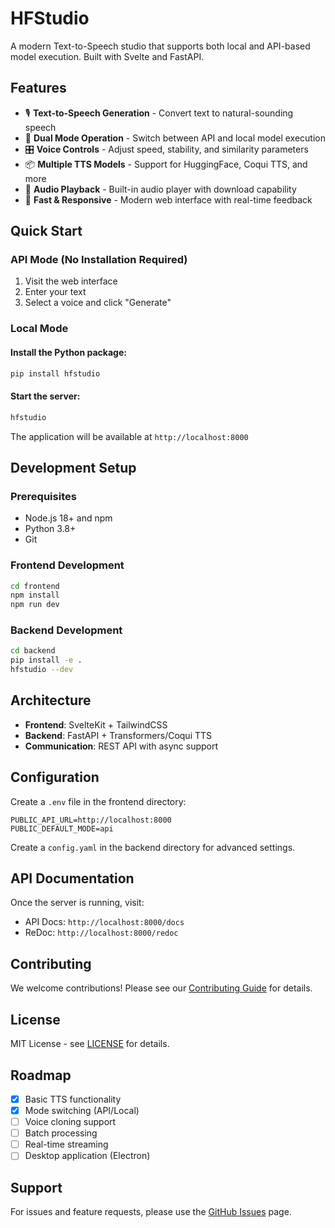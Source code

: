 # HFStudio

A modern Text-to-Speech studio that supports both local and API-based model execution. Built with Svelte and FastAPI.

## Features

- 🎙️ **Text-to-Speech Generation** - Convert text to natural-sounding speech
- 🔄 **Dual Mode Operation** - Switch between API and local model execution
- 🎛️ **Voice Controls** - Adjust speed, stability, and similarity parameters
- 📦 **Multiple TTS Models** - Support for HuggingFace, Coqui TTS, and more
- 🎵 **Audio Playback** - Built-in audio player with download capability
- 🚀 **Fast & Responsive** - Modern web interface with real-time feedback

## Quick Start

### API Mode (No Installation Required)
1. Visit the web interface
2. Enter your text
3. Select a voice and click "Generate"

### Local Mode

#### Install the Python package:
```bash
pip install hfstudio
```

#### Start the server:
```bash
hfstudio
```

The application will be available at `http://localhost:8000`

## Development Setup

### Prerequisites
- Node.js 18+ and npm
- Python 3.8+
- Git

### Frontend Development
```bash
cd frontend
npm install
npm run dev
```

### Backend Development
```bash
cd backend
pip install -e .
hfstudio --dev
```

## Architecture

- **Frontend**: SvelteKit + TailwindCSS
- **Backend**: FastAPI + Transformers/Coqui TTS
- **Communication**: REST API with async support

## Configuration

Create a `.env` file in the frontend directory:
```env
PUBLIC_API_URL=http://localhost:8000
PUBLIC_DEFAULT_MODE=api
```

Create a `config.yaml` in the backend directory for advanced settings.

## API Documentation

Once the server is running, visit:
- API Docs: `http://localhost:8000/docs`
- ReDoc: `http://localhost:8000/redoc`

## Contributing

We welcome contributions! Please see our [Contributing Guide](CONTRIBUTING.md) for details.

## License

MIT License - see [LICENSE](LICENSE) for details.

## Roadmap

- [x] Basic TTS functionality
- [x] Mode switching (API/Local)
- [ ] Voice cloning support
- [ ] Batch processing
- [ ] Real-time streaming
- [ ] Desktop application (Electron)

## Support

For issues and feature requests, please use the [GitHub Issues](https://github.com/yourusername/hfstudio/issues) page.
